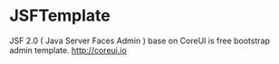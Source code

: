 # JSFTemplate
JSF 2.0 ( Java Server Faces Admin ) base on CoreUI is free bootstrap admin template. http://coreui.io

